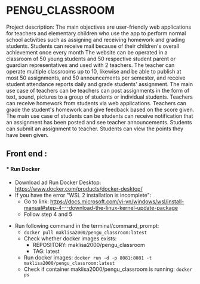 # PENGU_CLASSROOM
Project description: The main objectives are user-friendly web applications for teachers and elementary children who use the app to perform normal school activities such as assigning and receiving homework and grading students. Students can receive mail because of their children's overall achievement once every month   The website can be operated in a classroom of 50 young students and 50 respective student parent or guardian representatives and used with 2 teachers. The teacher can operate multiple classrooms up to 10, likewise and be able to publish at most 50 assignments, and 50 announcements per semester, and receive student attendance reports daily and grade students' assignment.   The main use case of teachers can be teachers can post assignments in the form of text, sound, pictures to a group of students or individual students. Teachers can receive homework from students via web applications. Teachers can grade the student's homework and give feedback based on the score given.   The main use case of students can be students can receive notification that an assignment has been posted and see teacher announcements. Students can submit an assignment to teacher. Students can view the points they have been given. 
## Front end : 

#### * Run Docker 
- Download ad Run Docker Desktop: https://www.docker.com/products/docker-desktop/
- If you have the error "WSL 2 installation is incomplete":
  * Go to link: https://docs.microsoft.com/vi-vn/windows/wsl/install-manual#step-4---download-the-linux-kernel-update-package
  * Follow step 4 and 5
* Run following command in the terminal/command_prompt: 
  * ``docker pull maklisa2000/pengu_classroom:latest``
  * Check whether docker images exists: 
    * REPOSITORY: maklisa2000/pengu_classroom
    * TAG: latest
  * Run docker images: ``docker run -d -p 8081:8081 -t maklisa2000/pengu_classroom:latest``
  * Check if container maklisa2000/pengu_classroom is running: ``docker ps``
